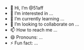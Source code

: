 - 👋 Hi, I’m @51aff
- 👀 I’m interested in ...
- 🌱 I’m currently learning ...
- 💞️ I’m looking to collaborate on ...
- 📫 How to reach me ...
- 😄 Pronouns: ...
- ⚡ Fun fact: ...

<!---
51aff/51aff is a ✨ special ✨ repository because its `README.md` (this file) appears on your GitHub profile.
You can click the Preview link to take a look at your changes.
--->

